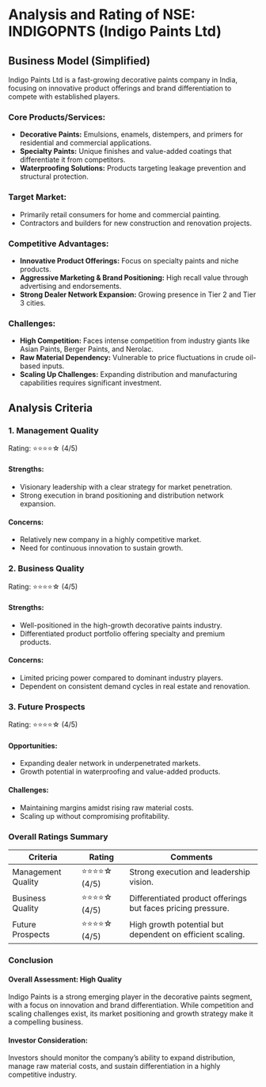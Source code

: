 # Analysis and Rating of NSE: INDIGOPNTS (Indigo Paints Ltd)

## Business Model (Simplified)
Indigo Paints Ltd is a fast-growing decorative paints company in India, focusing on innovative product offerings and brand differentiation to compete with established players.

### Core Products/Services:
- **Decorative Paints:** Emulsions, enamels, distempers, and primers for residential and commercial applications.
- **Specialty Paints:** Unique finishes and value-added coatings that differentiate it from competitors.
- **Waterproofing Solutions:** Products targeting leakage prevention and structural protection.

### Target Market:
- Primarily retail consumers for home and commercial painting.
- Contractors and builders for new construction and renovation projects.

### Competitive Advantages:
- **Innovative Product Offerings:** Focus on specialty paints and niche products.
- **Aggressive Marketing & Brand Positioning:** High recall value through advertising and endorsements.
- **Strong Dealer Network Expansion:** Growing presence in Tier 2 and Tier 3 cities.

### Challenges:
- **High Competition:** Faces intense competition from industry giants like Asian Paints, Berger Paints, and Nerolac.
- **Raw Material Dependency:** Vulnerable to price fluctuations in crude oil-based inputs.
- **Scaling Up Challenges:** Expanding distribution and manufacturing capabilities requires significant investment.

## Analysis Criteria

### 1. Management Quality
Rating: ⭐⭐⭐⭐☆ (4/5)
#### Strengths:
- Visionary leadership with a clear strategy for market penetration.
- Strong execution in brand positioning and distribution network expansion.
#### Concerns:
- Relatively new company in a highly competitive market.
- Need for continuous innovation to sustain growth.

### 2. Business Quality
Rating: ⭐⭐⭐⭐☆ (4/5)
#### Strengths:
- Well-positioned in the high-growth decorative paints industry.
- Differentiated product portfolio offering specialty and premium products.
#### Concerns:
- Limited pricing power compared to dominant industry players.
- Dependent on consistent demand cycles in real estate and renovation.

### 3. Future Prospects
Rating: ⭐⭐⭐⭐☆ (4/5)
#### Opportunities:
- Expanding dealer network in underpenetrated markets.
- Growth potential in waterproofing and value-added products.
#### Challenges:
- Maintaining margins amidst rising raw material costs.
- Scaling up without compromising profitability.

### Overall Ratings Summary

| Criteria            | Rating        | Comments |
|--------------------|--------------|----------|
| Management Quality | ⭐⭐⭐⭐☆ (4/5) | Strong execution and leadership vision. |
| Business Quality   | ⭐⭐⭐⭐☆ (4/5) | Differentiated product offerings but faces pricing pressure. |
| Future Prospects   | ⭐⭐⭐⭐☆ (4/5) | High growth potential but dependent on efficient scaling. |

### Conclusion
#### Overall Assessment: High Quality
Indigo Paints is a strong emerging player in the decorative paints segment, with a focus on innovation and brand differentiation. While competition and scaling challenges exist, its market positioning and growth strategy make it a compelling business.

#### Investor Consideration:
Investors should monitor the company’s ability to expand distribution, manage raw material costs, and sustain differentiation in a highly competitive industry.

